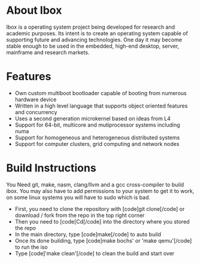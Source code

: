 # About Ibox 
Ibox is a operating system project being developed for research and academic purposes. Its intent is to create an operating system capable of supporting future and advancing technologies. One day it may become stable enough to be used in the embedded, high-end desktop, server, mainframe and research markets.

# Features
- Own custom multiboot bootloader capable of booting from numerous hardware device
- Written in a high level language that supports object oriented features and concurrency
- Uses a second generation microkernel based on ideas from L4
- Support for 64-bit, multicore and mutiprocessor systems including numa
- Support for homogeneous and heterogeneous distributed systems
- Support for computer clusters, grid computing and network nodes 

# Build Instructions
You Need git, make, nasm, clang/llvm and a gcc cross-compiler to build ibox. You may also have to add permissions to your system to get it to work, on some linux systems you will have to sudo which is bad. 

- First, you need to clone the repository with [code]git clone[/code] or download / fork from the repo in the top right corner
- Then you need to [code[Cd[/code] into the directory where you stored the repo
- In the main directory, type [code]make[/code] to auto build
- Once its done building, type [code]make bochs' or 'make qemu'[/code] to run the iso
- Type [code]'make clean'[/code] to clean the build and start over

